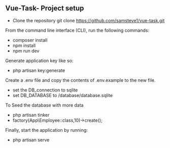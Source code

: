## Vue-Task- Project setup

* Clone the repository git clone  https://github.com/samsteve1/vue-task.git


From the command line interface (CLI), run the following commands:

* composer install
* npm install 
* npm run dev

Generate application key like so:

* php artisan key:generate

Create a .env file and copy the contents of .env.example to the new file.

* set the DB_connection to sqlite
* set DB_DATABASE to /database/database.sqlite

To Seed the database with more data

* php artisan tinker
* factory(App\Employee::class,10)->create();

Finally, start the application by running:

* php artisan serve

